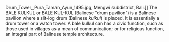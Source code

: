 Drum_Tower,_Pura_Taman_Ayun_1495.jpg, Mengwi subdistrict, Bali.]] The BALE KULKUL or BALE KUL-KUL (Balinese "drum pavilion") is a Balinese pavilion where a slit-log drum (Balinese _kulkul_) is placed. It is essentially a drum tower or a watch tower. A bale kulkul can has a civic function, such as those used in villages as a mean of communication; or for religious function, an integral part of Balinese temple architecture.
